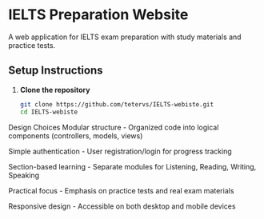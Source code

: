 # IELTS Preparation Website

A web application for IELTS exam preparation with study materials and practice tests.

## Setup Instructions

1. **Clone the repository**
   ```bash
   git clone https://github.com/tetervs/IELTS-webiste.git
   cd IELTS-webiste

Design Choices
Modular structure - Organized code into logical components (controllers, models, views)

Simple authentication - User registration/login for progress tracking

Section-based learning - Separate modules for Listening, Reading, Writing, Speaking

Practical focus - Emphasis on practice tests and real exam materials

Responsive design - Accessible on both desktop and mobile devices
